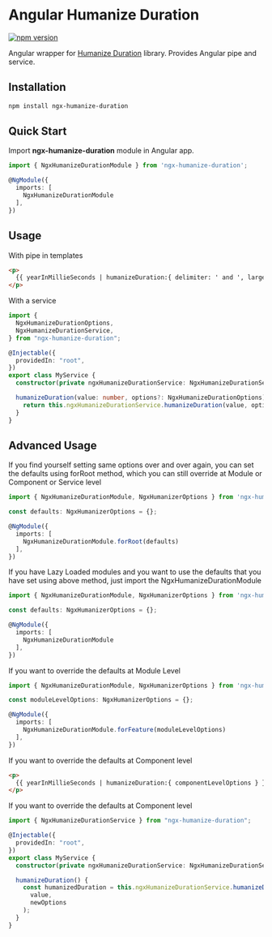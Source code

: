 # Angular Humanize Duration

[![npm version](https://badge.fury.io/js/ngx-humanize-duration.svg)](https://badge.fury.io/js/ngx-humanize-duration)

Angular wrapper for [Humanize Duration](https://www.npmjs.com/package/humanize-duration) library. Provides Angular pipe and service.

## Installation

```sh
npm install ngx-humanize-duration
```

## Quick Start

Import **ngx-humanize-duration** module in Angular app.

```typescript
import { NgxHumanizeDurationModule } from 'ngx-humanize-duration';

@NgModule({
  imports: [
    NgxHumanizeDurationModule
  ],
})
```

## Usage

With pipe in templates

```html
<p>
  {{ yearInMillieSeconds | humanizeDuration:{ delimiter: ' and ', largest:2 } }}
</p>
```

With a service

```ts
import {
  NgxHumanizeDurationOptions,
  NgxHumanizeDurationService,
} from "ngx-humanize-duration";

@Injectable({
  providedIn: "root",
})
export class MyService {
  constructor(private ngxHumanizeDurationService: NgxHumanizeDurationService) {}

  humanizeDuration(value: number, options?: NgxHumanizeDurationOptions) {
    return this.ngxHumanizeDurationService.humanizeDuration(value, options);
  }
}
```

## Advanced Usage

If you find yourself setting same options over and over again, you can set the defaults using forRoot method, which you can still override at Module or Component or Service level

```typescript
import { NgxHumanizeDurationModule, NgxHumanizerOptions } from 'ngx-humanize-duration';

const defaults: NgxHumanizerOptions = {};

@NgModule({
  imports: [
    NgxHumanizeDurationModule.forRoot(defaults)
  ],
})
```

If you have Lazy Loaded modules and you want to use the defaults that you have set using above method, just import the NgxHumanizeDurationModule

```typescript
import { NgxHumanizeDurationModule, NgxHumanizerOptions } from 'ngx-humanize-duration';

const defaults: NgxHumanizerOptions = {};

@NgModule({
  imports: [
    NgxHumanizeDurationModule
  ],
})
```

If you want to override the defaults at Module Level

```typescript
import { NgxHumanizeDurationModule, NgxHumanizerOptions } from 'ngx-humanize-duration';

const moduleLevelOptions: NgxHumanizerOptions = {};

@NgModule({
  imports: [
    NgxHumanizeDurationModule.forFeature(moduleLevelOptions)
  ],
})
```

If you want to override the defaults at Component level

```html
<p>
  {{ yearInMillieSeconds | humanizeDuration:{ componentLevelOptions } }}
</p>
```

If you want to override the defaults at Component level

```ts
import { NgxHumanizeDurationService } from "ngx-humanize-duration";

@Injectable({
  providedIn: "root",
})
export class MyService {
  constructor(private ngxHumanizeDurationService: NgxHumanizeDurationService) {}

  humanizeDuration() {
    const humanizedDuration = this.ngxHumanizeDurationService.humanizeDuration(
      value,
      newOptions
    );
  }
}
```
